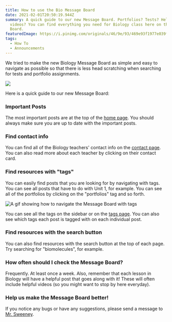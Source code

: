 ```yaml
---
title: How to use the Bio Message Board
date: 2021-02-01T20:50:19.944Z
summary: A quick guide to our new Message Board. Portfolios? Tests? Helpful
  videos? You can find everything you need for Biology class here on the Message
  Board.
featuredImage: https://i.pinimg.com/originals/46/9e/93/469e93f1977e039f13730a84c4c3ed7f.jpg
tags:
  - How To
  - Announcements
---
```

We tried to make the new Biology Message Board as simple and easy to navigate as possible so that there is less head scratching when searching for tests and portfolio assignments.

![](https://i.pinimg.com/originals/46/9e/93/469e93f1977e039f13730a84c4c3ed7f.jpg)

Here is a quick guide to our new Message Board:

### Important Posts

The most important posts are at the top of the [home page](/). You should always make sure you are up to date with the important posts.

### Find contact info

You can find all of the Biology teachers' contact info on the [contact page](/contact/). You can also read more about each teacher by clicking on their contact card.

### Find resources with "tags"

You can easily find posts that you are looking for by navigating with tags. You can see all posts that have to do with Unit 1, for example. You can see all of the portfolios by clicking on the "portfolios" tag and so forth.

![A gif showing how to navigate the Message Board with tags ](/static/img/how-to-use-tags-mb.gif)

You can see all the tags on the sidebar or on the [tags page](/tags). You can also see which tags each post is tagged with on each individual post.

### Find resources with the search button

You can also find resources with the search button at the top of each page. Try searching for "biomolecules", for example.

### How often should I check the Message Board?

Frequently. At least once a week. Also, remember that each lesson in Biology will have a helpful post that goes along with it! These will often include helpful videos (so you might want to stop by here everyday).

### Help us make the Message Board better!

If you notice any bugs or have any suggestions, please send a message to [Mr. Sweeney](https://www.connexus.com/webmail?hideHeader=true/#/composemessage?idWebuser=2786770).